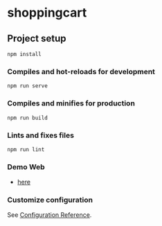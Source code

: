 # shoppingcart

## Project setup
```
npm install
```

### Compiles and hot-reloads for development
```
npm run serve
```

### Compiles and minifies for production
```
npm run build
```

### Lints and fixes files
```
npm run lint
```
### Demo Web
* [here](https://shoppingcardvue.netlify.app/)

### Customize configuration
See [Configuration Reference](https://cli.vuejs.org/config/).
